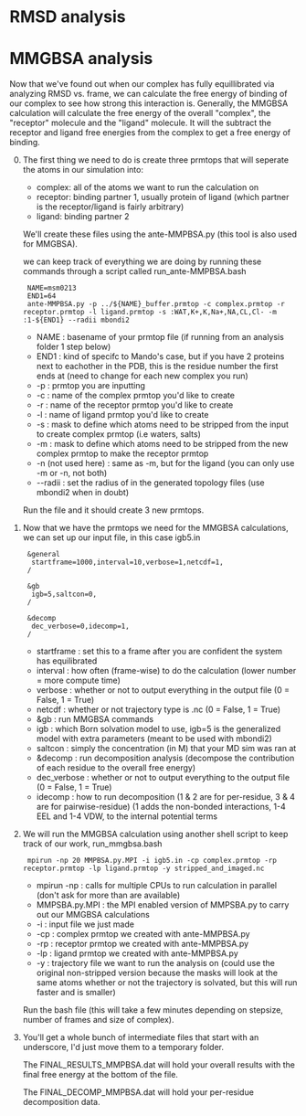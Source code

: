 # RMSD analysis

# MMGBSA analysis
Now that we've found out when our complex has fully equillibrated via analyzing RMSD vs. frame, we can calculate the free energy of binding of our complex to see how strong this interaction is. Generally, the MMGBSA calculation will calculate the free energy of the overall "complex", the "receptor" molecule and the "ligand" molecule. It will the subtract the receptor and ligand free energies from the complex to get a free energy of binding.

0. The first thing we need to do is create three prmtops that will seperate the atoms in our simulation into:
   - complex: all of the atoms we want to run the calculation on
   - receptor: binding partner 1, usually protein of ligand (which partner is the receptor/ligand is fairly arbitrary)
   - ligand: binding partner 2 
        
   We'll create these files using the ante-MMPBSA.py (this tool is also used for MMGBSA). 
        
   we can keep track of everything we are doing by running these commands through a script called run_ante-MMPBSA.bash        

        NAME=msm0213
        END1=64
        ante-MMPBSA.py -p ../${NAME}_buffer.prmtop -c complex.prmtop -r receptor.prmtop -l ligand.prmtop -s :WAT,K+,K,Na+,NA,CL,Cl- -m :1-${END1} --radii mbondi2
    - NAME : basename of your prmtop file (if running from an analysis folder 1 step below)
    - END1 : kind of specifc to Mando's case, but if you have 2 proteins next to eachother in the PDB, this is the residue number the first ends at (need to change for each new complex you run)
    - -p : prmtop you are inputting 
    - -c : name of the complex prmtop you'd like to create
    - -r : name of the receptor prmtop  you'd like to create
    - -l : name of ligand prmtop you'd like to create
    - -s : mask to define which atoms need to be stripped from the input to create complex prmtop (i.e waters, salts)
    - -m : mask to define which atoms need to be stripped from the new complex prmtop to make the receptor prmtop
    - -n (not used here) : same as -m, but for the ligand (you can only use -m or -n, not both)
    - --radii : set the radius of in the generated topology files (use mbondi2 when in doubt)
    
    Run the file and it should create 3 new prmtops.
    
1. Now that we have the prmtops we need for the MMGBSA calculations, we can set up our input file, in this case igb5.in
    
        &general 
         startframe=1000,interval=10,verbose=1,netcdf=1,
        /

        &gb
         igb=5,saltcon=0,
        /

        &decomp
         dec_verbose=0,idecomp=1,
        /
    
    - startframe : set this to a frame after you are confident the system has equilibrated
    - interval : how often (frame-wise) to do the calculation (lower number = more compute time)
    - verbose : whether or not to output everything in the output file (0 = False, 1 = True)
    - netcdf : whether or not trajectory type is .nc (0 = False, 1 = True)
    - &gb : run MMGBSA commands
    - igb : which Born solvation model to use, igb=5 is the generalized model with extra parameters (meant to be used with mbondi2)
    - saltcon : simply the concentration (in M) that your MD sim was ran at
    - &decomp : run decomposition analysis (decompose the contribution of each residue to the overall free energy)
    - dec_verbose : whether or not to output everything to the output file (0 = False, 1 = True)
    - idecomp : how to run decomposition (1 & 2 are for per-residue, 3 & 4 are for pairwise-residue) (1 adds the non-bonded interactions,  1-4 EEL and 1-4 VDW, to the internal potential terms
    
2. We will run the MMGBSA calculation using another shell script to keep track of our work, run_mmgbsa.bash

        mpirun -np 20 MMPBSA.py.MPI -i igb5.in -cp complex.prmtop -rp receptor.prmtop -lp ligand.prmtop -y stripped_and_imaged.nc
   
    - mpirun -np : calls for multiple CPUs to run calculation in parallel (don't ask for more than are available)
    - MMPSBA.py.MPI : the MPI enabled version of MMPSBA.py to carry out our MMGBSA calculations
    - -i : input file we just made
    - -cp : complex prmtop we created with ante-MMPBSA.py
    - -rp : receptor prmtop we created with ante-MMPBSA.py
    - -lp : ligand prmtop we created with ante-MMPBSA.py
    - -y : trajectory file we want to run the analysis on (could use the original non-stripped version because the masks will look at the same atoms whether or not the trajectory is solvated, but this will run faster and is smaller)
   
    Run the bash file (this will take a few minutes depending on stepsize, number of frames and size of complex).
   
3. You'll get a whole bunch of intermediate files that start with an underscore, I'd just move them to a temporary folder.
    
    The FINAL_RESULTS_MMPBSA.dat will hold your overall results with the final free energy at the bottom of the file.
    
    The FINAL_DECOMP_MMPBSA.dat will hold your per-residue decomposition data.
    
   